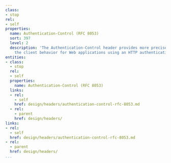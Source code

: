 ```yaml
---
class:
- stop
rel:
- self
properties:
  name: Authentication-Control (RFC 8053)
  sort: 397
  level: 2
  description: 'The Authentication-Control header provides more precise control of
    the client behavior for Web applications using an HTTP authentication protocol. '
entities:
- class:
  - stop
  rel:
  - self
  properties:
    name: Authentication-Control (RFC 8053)
  links:
  - rel:
    - self
    href: design/headers/authentication-control-rfc-8053.md
  - rel:
    - parent
    href: design/headers/
links:
- rel:
  - self
  href: design/headers/authentication-control-rfc-8053.md
- rel:
  - parent
  href: design/headers/
...
```

